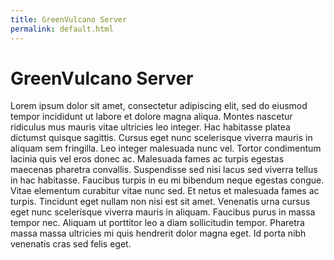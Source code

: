 ```yaml
---
title: GreenVulcano Server
permalink: default.html
---
```

# GreenVulcano Server 

Lorem ipsum dolor sit amet, consectetur adipiscing elit, sed do eiusmod tempor incididunt ut labore et dolore magna aliqua. 
Montes nascetur ridiculus mus mauris vitae ultricies leo integer. Hac habitasse platea dictumst quisque sagittis.
Cursus eget nunc scelerisque viverra mauris in aliquam sem fringilla. Leo integer malesuada nunc vel.
Tortor condimentum lacinia quis vel eros donec ac. Malesuada fames ac turpis egestas maecenas pharetra convallis.
Suspendisse sed nisi lacus sed viverra tellus in hac habitasse. Faucibus turpis in eu mi bibendum neque egestas congue. 
Vitae elementum curabitur vitae nunc sed. Et netus et malesuada fames ac turpis. Tincidunt eget nullam non nisi est sit amet.
Venenatis urna cursus eget nunc scelerisque viverra mauris in aliquam. 
Faucibus purus in massa tempor nec. Aliquam ut porttitor leo a diam sollicitudin tempor. 
Pharetra massa massa ultricies mi quis hendrerit dolor magna eget. 
Id porta nibh venenatis cras sed felis eget.
